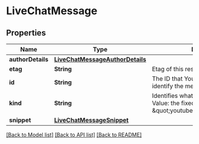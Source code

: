 # LiveChatMessage

## Properties
Name | Type | Description | Notes
------------ | ------------- | ------------- | -------------
**authorDetails** | [**LiveChatMessageAuthorDetails**](LiveChatMessageAuthorDetails.md) |  | [optional] 
**etag** | **String** | Etag of this resource. | [optional] 
**id** | **String** | The ID that YouTube assigns to uniquely identify the message. | [optional] 
**kind** | **String** | Identifies what kind of resource this is. Value: the fixed string \&quot;youtube#liveChatMessage\&quot;. | [optional] [default to "youtube#liveChatMessage"]
**snippet** | [**LiveChatMessageSnippet**](LiveChatMessageSnippet.md) |  | [optional] 

[[Back to Model list]](../README.md#documentation-for-models) [[Back to API list]](../README.md#documentation-for-api-endpoints) [[Back to README]](../README.md)


